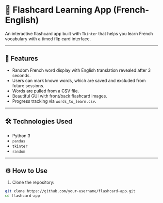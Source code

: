 
# 🧠 Flashcard Learning App (French-English)

An interactive flashcard app built with `Tkinter` that helps you learn French vocabulary with a timed flip card interface.

---

## 📌 Features

- Random French word display with English translation revealed after 3 seconds.
- Users can mark known words, which are saved and excluded from future sessions.
- Words are pulled from a CSV file.
- Beautiful GUI with front/back flashcard images.
- Progress tracking via `words_to_learn.csv`.

---

## 🛠️ Technologies Used

- Python 3
- `pandas`
- `tkinter`
- `random`

---

## ⚙️ How to Use

1. Clone the repository:

```bash
git clone https://github.com/your-username/flashcard-app.git
cd flashcard-app
